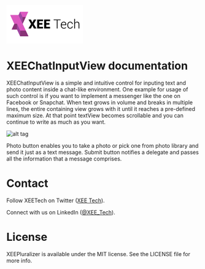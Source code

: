 <a href="https://xeetech.com">![Alt text](/images/xee_01.png)</a> 

XEEChatInputView documentation
========

XEEChatInputView is a simple and intuitive control for inputing text and photo content inside a chat-like environment.
One example for usage of such control is if you want to implement a messenger like the one on Facebook or Snapchat. When text grows in volume and breaks in multiple lines, the entire containing view grows with it until it reaches a pre-defined maximum size. At that point textView becomes scrollable and you can continue to write as much as you want.

![alt tag](https://raw.github.com/XEEtech/XEEChatInputView/master/XEEChatInputView/Documentation/Images/ChatInputViewOverview.jpg)

Photo button enables you to take a photo or pick one from photo library and send it just as a text message.
Submit button notifies a delegate and passes all the information that a message comprises.


Contact
================

Follow XEETech on Twitter (<a href="https://twitter.com/XEE_Tech">XEE Tech</a>).

Connect with us on LinkedIn (<a href="http://www.linkedin.com/company/xee-tech">@XEE_Tech</a>).


License
================

XEEPluralizer is available under the MIT license. See the LICENSE file for more info.

